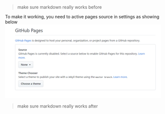 >make sure markdown really works before

To make it working, you need to active pages source in settings as showing below
<img src="./Annotation 2019-06-19 163156.png" />

>make sure markdown really works after
